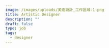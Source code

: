 ```yaml
---
image: /images/uploads/美術設計_工作區域-1.png
title: Artistic Designer
description: ""
draft: false
type: job
tags:
  - designer
---
```

